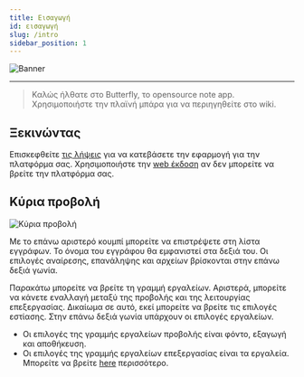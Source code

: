 ```yaml
---
title: Εισαγωγή
id: εισαγωγή
slug: /intro
sidebar_position: 1
---
```


![Banner](/img/banner.png)

---

> Καλώς ήλθατε στο Butterfly, το opensource note app.
> Χρησιμοποιήστε την πλαϊνή μπάρα για να περιηγηθείτε στο wiki.

## Ξεκινώντας

Επισκεφθείτε [τις λήψεις](/downloads) για να κατεβάσετε την εφαρμογή για την πλατφόρμα σας.
Χρησιμοποιήστε την [web έκδοση](https://v2.butterfly.linwood.dev) αν δεν μπορείτε να βρείτε την πλατφόρμα σας.

## Κύρια προβολή

![Κύρια προβολή](main.png)

Με το επάνω αριστερό κουμπί μπορείτε να επιστρέψετε στη λίστα εγγράφων. Το όνομα του εγγράφου θα εμφανιστεί στα δεξιά του. Οι επιλογές αναίρεσης, επανάληψης και αρχείων βρίσκονται στην επάνω δεξιά γωνία.

Παρακάτω μπορείτε να βρείτε τη γραμμή εργαλείων. Αριστερά, μπορείτε να κάνετε εναλλαγή μεταξύ της προβολής και της λειτουργίας επεξεργασίας. Δικαίωμα σε αυτό, εκεί μπορείτε να βρείτε τις επιλογές εστίασης. Στην επάνω δεξιά γωνία υπάρχουν οι επιλογές εργαλείων.

- Οι επιλογές της γραμμής εργαλείων προβολής είναι φόντο, εξαγωγή και αποθήκευση.
- Οι επιλογές της γραμμής εργαλείων επεξεργασίας είναι τα εργαλεία. Μπορείτε να βρείτε [here](background) περισσότερο.
